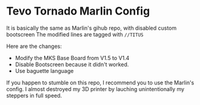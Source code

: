 # Tevo Tornado Marlin Config
It is basically the same as Marlin's gihub repo, with disabled custom bootscreen
The modified lines are tagged with `//TITUS`

Here are the changes:
- Modify the MKS Base Board from V1.5 to V1.4
- Disable Bootscreen because it didn't worked.
- Use baguette language

If you happen to stumble on this repo, I recommend you to use the Marlin's config. I almost destroyed my 3D printer by lauching unintentionally my steppers in full speed.
